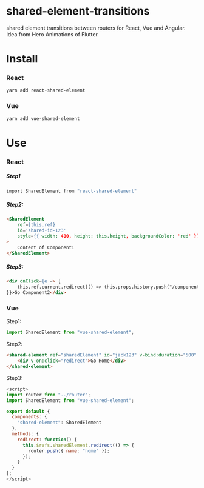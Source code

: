 # shared-element-transitions
shared element transitions between routers for React, Vue and Angular. Idea from Hero Animations of Flutter.

# Install

### React

```bash
yarn add react-shared-element
```

### Vue

```bash
yarn add vue-shared-element
```

# Use

### React

##### Step1

```bash
import SharedElement from "react-shared-element"
```

##### Step2:

```html
<SharedElement
    ref={this.ref}
    id='shared-id-123'
    style={{ width: 400, height: this.height, backgroundColor: 'red' }}
>
    Content of Component1
</SharedElement>
```

##### Step3:

```html
<div onClick={e => {
    this.ref.current.redirect(() => this.props.history.push("/component2"))
}}>Go Component2</div>
```

### Vue

Step1:

```js
import SharedElement from "vue-shared-element";
```

Step2:

```html
<shared-element ref="sharedElement" id="jack123" v-bind:duration="500" class="test">
    <div v-on:click="redirect">Go Home</div>
</shared-element>
```

Step3:

```js
<script>
import router from "../router";
import SharedElement from "vue-shared-element";

export default {
  components: {
    "shared-element": SharedElement
  },
  methods: {
    redirect: function() {
      this.$refs.sharedElement.redirect(() => {
        router.push({ name: "home" });
      });
    }
  }
};
</script>
```